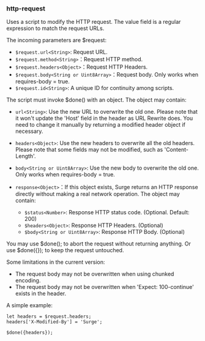 ### http-request

Uses a script to modify the HTTP request. The value field is a regular expression to match the request URLs.

The incoming parameters are $request:

* `$request.url<String>`: Request URL.
* `$request.method<String>`：Request HTTP method.
* `$request.headers<Object>`：Request HTTP Headers.
* `$request.body<String or Uint8Array>`：Request body. Only works when requires-body = true.
* `$request.id<String>`: A unique ID for continuity among scripts.

The script must invoke $done() with an object. The object may contain:
* `url<String>`: Use the new URL to overwrite the old one. Please note that it won't update the 'Host' field in the header as URL Rewrite does. You need to change it manually by returning a modified header object if necessary.
* `headers<Object>`: Use the new headers to overwrite all the old headers. Please note that some fields may not be modified, such as 'Content-Length'.
* `body<String or Uint8Array>`: Use the new body to overwrite the old one. Only works when requires-body = true.

* `response<Object>`：If this object exists, Surge returns an HTTP response directly without making a real network operation. The object may contain:
    * `$status<Number>`: Response HTTP status code. (Optional. Default: 200)
    * `$headers<Object>`: Response HTTP Headers. (Optional)
    * `$body<String or Uint8Array>`: Response HTTP Body. (Optional)

You may use $done(); to abort the request without returning anything. Or use $done({}); to keep the request untouched.

Some limitations in the current version:
* The request body may not be overwritten when using chunked encoding.
* The request body may not be overwritten when 'Expect: 100-continue' exists in the header.

A simple example:

```
let headers = $request.headers;
headers['X-Modified-By'] = 'Surge';

$done({headers});
```

